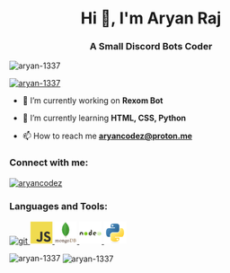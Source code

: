 <h1 align="center">Hi 👋, I'm Aryan Raj</h1>
<h3 align="center">A Small Discord Bots Coder</h3>

<p align="left"> <img src="https://komarev.com/ghpvc/?username=aryan-1337&label=Profile%20views&color=0e75b6&style=flat" alt="aryan-1337" /> </p>

<p align="left"> <a href="https://github.com/ryo-ma/github-profile-trophy"><img src="https://github-profile-trophy.vercel.app/?username=aryan-1337" alt="aryan-1337" /></a> </p>

- 🔭 I’m currently working on **Rexom Bot**

- 🌱 I’m currently learning **HTML, CSS, Python**

- 📫 How to reach me **aryancodez@proton.me**

<h3 align="left">Connect with me:</h3>
<p align="left">
<a href="https://twitter.com/aryancodez" target="blank"><img align="center" src="https://raw.githubusercontent.com/rahuldkjain/github-profile-readme-generator/master/src/images/icons/Social/twitter.svg" alt="aryancodez" height="30" width="40" /></a>
</p>

<h3 align="left">Languages and Tools:</h3>
<p align="left"> <a href="https://git-scm.com/" target="_blank" rel="noreferrer"> <img src="https://www.vectorlogo.zone/logos/git-scm/git-scm-icon.svg" alt="git" width="40" height="40"/> </a> <a href="https://developer.mozilla.org/en-US/docs/Web/JavaScript" target="_blank" rel="noreferrer"> <img src="https://raw.githubusercontent.com/devicons/devicon/master/icons/javascript/javascript-original.svg" alt="javascript" width="40" height="40"/> </a> <a href="https://www.mongodb.com/" target="_blank" rel="noreferrer"> <img src="https://raw.githubusercontent.com/devicons/devicon/master/icons/mongodb/mongodb-original-wordmark.svg" alt="mongodb" width="40" height="40"/> </a> <a href="https://nodejs.org" target="_blank" rel="noreferrer"> <img src="https://raw.githubusercontent.com/devicons/devicon/master/icons/nodejs/nodejs-original-wordmark.svg" alt="nodejs" width="40" height="40"/> </a> <a href="https://www.python.org" target="_blank" rel="noreferrer"> <img src="https://raw.githubusercontent.com/devicons/devicon/master/icons/python/python-original.svg" alt="python" width="40" height="40"/> </a> </p>

<p><img align="left" src="https://github-readme-stats.vercel.app/api/top-langs?username=aryan-1337&show_icons=true&locale=en&layout=compact" alt="aryan-1337" /></p>

<p>&nbsp;<img align="center" src="https://github-readme-stats.vercel.app/api?username=aryan-1337&show_icons=true&locale=en" alt="aryan-1337" /></p>
